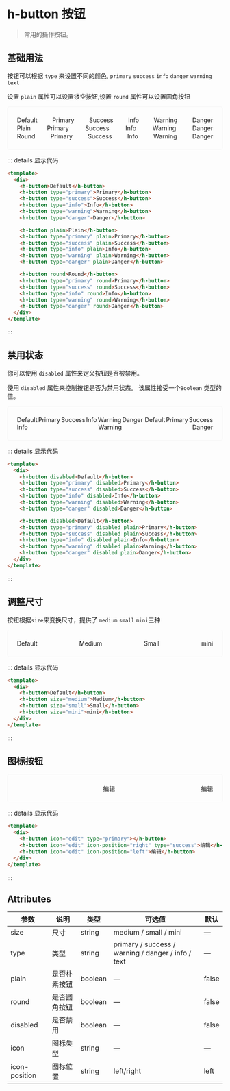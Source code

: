 <style scoped>
.example {
  border: 1px solid #f5f5f5;
  border-radius: 5px;
  padding:20px;
}
.example div {
  display: flex;
  justify-content: space-between;
  flex-wrap: wrap;
  margin: 2px;
}
</style>

# h-button 按钮

> 常用的操作按钮。

## 基础用法

按钮可以根据 `type` 来设置不同的颜色, `primary` `success` `info` `danger` `warning` `text`

设置 `plain` 属性可以设置镂空按钮,设置 `round` 属性可以设置圆角按钮


<div class="example">
  <div>
    <h-button>Default</h-button>
    <h-button type="primary">Primary</h-button>
    <h-button type="success">Success</h-button>
    <h-button type="info">Info</h-button>
    <h-button type="warning">Warning</h-button>
    <h-button type="danger">Danger</h-button>
  </div>
  <div>
    <h-button plain>Plain</h-button>
    <h-button type="primary" plain>Primary</h-button>
    <h-button type="success" plain>Success</h-button>
    <h-button type="info" plain>Info</h-button>
    <h-button type="warning" plain>Warning</h-button>
    <h-button type="danger" plain>Danger</h-button>
  </div>
  <div>
    <h-button round>Round</h-button>
    <h-button type="primary" round>Primary</h-button>
    <h-button type="success" round>Success</h-button>
    <h-button type="info" round>Info</h-button>
    <h-button type="warning" round>Warning</h-button>
    <h-button type="danger" round>Danger</h-button>
  </div>
</div>

::: details 显示代码

```html
<template>
  <div>
    <h-button>Default</h-button>
    <h-button type="primary">Primary</h-button>
    <h-button type="success">Success</h-button>
    <h-button type="info">Info</h-button>
    <h-button type="warning">Warning</h-button>
    <h-button type="danger">Danger</h-button>

    <h-button plain>Plain</h-button>
    <h-button type="primary" plain>Primary</h-button>
    <h-button type="success" plain>Success</h-button>
    <h-button type="info" plain>Info</h-button>
    <h-button type="warning" plain>Warning</h-button>
    <h-button type="danger" plain>Danger</h-button>

    <h-button round>Round</h-button>
    <h-button type="primary" round>Primary</h-button>
    <h-button type="success" round>Success</h-button>
    <h-button type="info" round>Info</h-button>
    <h-button type="warning" round>Warning</h-button>
    <h-button type="danger" round>Danger</h-button>
  </div>
</template>
```

:::

## 禁用状态
你可以使用 `disabled` 属性来定义按钮是否被禁用。

使用 `disabled` 属性来控制按钮是否为禁用状态。 该属性接受一个`Boolean` 类型的值。

<div class="example">
  <div>
    <h-button disabled>Default</h-button>
    <h-button type="primary" disabled>Primary</h-button>
    <h-button type="success" disabled>Success</h-button>
    <h-button type="info" disabled>Info</h-button>
    <h-button type="warning" disabled>Warning</h-button>
    <h-button type="danger" disabled>Danger</h-button>
    <br>
    <h-button disabled>Default</h-button>
    <h-button type="primary" disabled plain>Primary</h-button>
    <h-button type="success" disabled plain>Success</h-button>
    <h-button type="info" disabled plain>Info</h-button>
    <h-button type="warning" disabled plain>Warning</h-button>
    <h-button type="danger" disabled plain>Danger</h-button>
  </div>
</div>


::: details 显示代码

```html
<template>
  <div>
    <h-button disabled>Default</h-button>
    <h-button type="primary" disabled>Primary</h-button>
    <h-button type="success" disabled>Success</h-button>
    <h-button type="info" disabled>Info</h-button>
    <h-button type="warning" disabled>Warning</h-button>
    <h-button type="danger" disabled>Danger</h-button>

    <h-button disabled>Default</h-button>
    <h-button type="primary" disabled plain>Primary</h-button>
    <h-button type="success" disabled plain>Success</h-button>
    <h-button type="info" disabled plain>Info</h-button>
    <h-button type="warning" disabled plain>Warning</h-button>
    <h-button type="danger" disabled plain>Danger</h-button>
  </div>
</template>
```

:::

## 调整尺寸
按钮根据`size`来变换尺寸，提供了 `medium` `small` `mini`三种
<div class="example">
  <div>
    <h-button>Default</h-button>
    <h-button size="medium">Medium</h-button>
    <h-button size="small">Small</h-button>
    <h-button size="mini">mini</h-button>
  </div>
</div>

::: details 显示代码

```html
<template>
  <div>
    <h-button>Default</h-button>
    <h-button size="medium">Medium</h-button>
    <h-button size="small">Small</h-button>
    <h-button size="mini">mini</h-button>
  </div>
</template>
```

::: 

## 图标按钮

<div class="example">
  <div>
    <h-button icon="edit" type="primary"></h-button>
    <h-button icon="edit" icon-position="right" type="success">编辑</h-button>
    <h-button icon="edit" icon-position="left">编辑</h-button>
  </div>
</div>

::: details 显示代码

```html
<template>
  <div>
    <h-button icon="edit" type="primary"></h-button>
    <h-button icon="edit" icon-position="right" type="success">编辑</h-button>
    <h-button icon="edit" icon-position="left">编辑</h-button>
  </div>
</template>
```

:::

## Attributes

| 参数          | 说明         | 类型    | 可选值                                             | 默认  |
| ------------- | ------------ | ------- | -------------------------------------------------- | ----- |
| size          | 尺寸         | string  | medium / small / mini                              | —     |
| type          | 类型         | string  | primary / success / warning / danger / info / text | —     |
| plain         | 是否朴素按钮 | boolean | —                                                  | false |
| round         | 是否圆角按钮 | boolean | —                                                  | false |
| disabled      | 是否禁用     | boolean | —                                                  | false |
| icon          | 图标类型     | string  | —                                                  | —     |
| icon-position | 图标位置     | string  | left/right                                         | left  |

